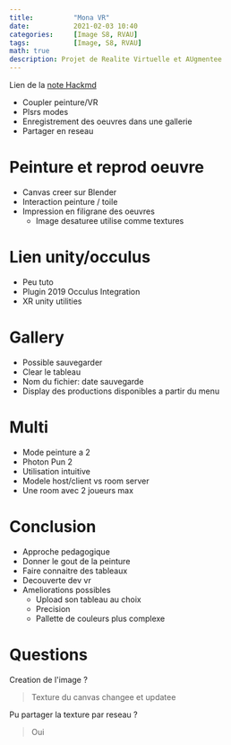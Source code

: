 ```yaml
---
title:          "Mona VR"
date:           2021-02-03 10:40
categories:     [Image S8, RVAU]
tags:           [Image, S8, RVAU]
math: true
description: Projet de Realite Virtuelle et AUgmentee
---
```

Lien de la [note Hackmd](https://hackmd.io/@lemasymasa/SkXeJl_e_)

* Coupler peinture/VR
* Plsrs modes
* Enregistrement des oeuvres dans une gallerie
* Partager en reseau

# Peinture et reprod oeuvre
* Canvas creer sur Blender
* Interaction peinture / toile
* Impression en filigrane des oeuvres
    * Image desaturee utilise comme textures

# Lien unity/occulus
* Peu tuto
* Plugin 2019 Occulus Integration
* XR unity utilities

# Gallery
* Possible sauvegarder
* Clear le tableau
* Nom du fichier: date sauvegarde
* Display des productions disponibles a partir du menu

# Multi
* Mode peinture a 2
* Photon Pun 2
* Utilisation intuitive
* Modele host/client vs room server
* Une room avec 2 joueurs max

# Conclusion
* Approche pedagogique
* Donner le gout de la peinture
* Faire connaitre des tableaux
* Decouverte dev vr
* Ameliorations possibles
    * Upload son tableau au choix
    * Precision
    * Pallette de couleurs plus complexe

# Questions
Creation de l'image ?
> Texture du canvas changee et updatee

Pu partager la texture par reseau ?
> Oui